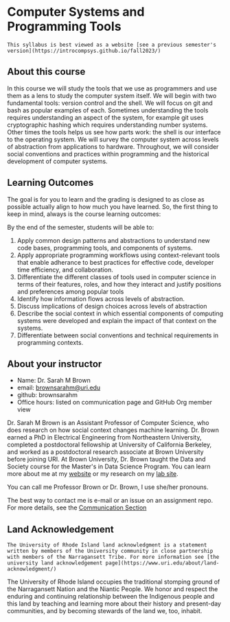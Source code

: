 # Computer Systems and Programming Tools

```{important}
This syllabus is best viewed as a website [see a previous semester's version](https://introcompsys.github.io/fall2023/)
```

## About this course

In this course we will study the tools that we use as programmers and use them as a lens to study 
the computer system itself.  We will begin with two fundamental tools: version control and the shell. We will focus on git and bash as popular examples of each. Sometimes understanding the tools requires understanding an aspect of the system, for example git uses cryptographic hashing which requires understanding number systems.  Other times the tools helps us see how parts work: the shell is our interface to the operating system. We will survey the computer system across levels of abstraction from applications to hardware. Throughout, we will consider social conventions and practices within programming and the historical development of computer systems.  



## Learning Outcomes

The goal is for you to learn and the grading is designed to as close as possible actually 
align to how much you have learned.  So, the first thing to keep in mind, always is the 
course learning outcomes:

By the end of the semester, students will be able to:

1. Apply common design patterns and abstractions to understand new code bases, programming tools, and components of systems. 
1. Apply appropriate programming workflows using context-relevant tools that enable adherance to best practices for effective code, developer time efficiency, and collaboration. 
2. Differentiate the different classes of tools used in computer science in terms of their features, roles, and how they interact and justify positions and preferences among popular tools
3. Identify how information flows across levels of abstraction. 
4. Discuss implications of design choices across levels of abstraction
5. Describe the social context in which essential components of computing systems were developed and explain the impact of that context on the systems.
6. Differentiate between social conventions and technical requirements in programming contexts. 


<!-- 
## About this syllabus

This syllabus is a *living*  document.  You can get notification of changes from GitHub by "watching" the
{{ '[repository](https://github.com/introcompsys/{repo})'.format(repo=repo_name) }}
You can view the date of changes and exactly what changes were made on the Github {{ repo_commits}} page.

Creating an {{ repo_issue }} is also a good way to ask questions about anything in the course it will prompt additions and expand the FAQ section.

```{admonition} Should you download the syllabus and rely on your offline copy?
:class: anchor,dropdown

No, because the syallabus changes
```
 -->

## About your instructor

- Name: Dr. Sarah M Brown
- email: brownsarahm@uri.edu
- github: brownsarahm
- Office hours:  listed on communication page and GitHub Org member view


Dr. Sarah M Brown is an Assistant Professor of Computer Science, who does research on how social context changes machine learning. Dr. Brown earned a PhD in Electrical Engineering from Northeastern University, completed a postdoctoral fellowship at University of California Berkeley, and worked as a postdoctoral research associate at Brown University before joining URI. At Brown University, Dr. Brown taught the Data and Society course for the Master's in Data Science Program. You can learn more about me at my [website](http://sarahmbrown.org/) or my research on my [lab site](https://ml4sts.com/).

You can call me Professor Brown or Dr. Brown, I use she/her pronouns.

The best way to contact me is e-mail or an issue on an assignment repo. For more details, see the [Communication Section](communication)


## Land Acknowledgement

```{important}
The University of Rhode Island land acknowledgment is a statement written by members of the University community in close partnership with members of the Narragansett Tribe. For more information see [the university land acknowledgement page](https://www.uri.edu/about/land-acknowledgment/)
```

The University of Rhode Island occupies the traditional stomping ground of the Narragansett Nation and the Niantic People. We honor and respect the enduring and continuing relationship between the Indigenous people and this land by teaching and learning more about their history and present-day communities, and by becoming stewards of the land we, too, inhabit.

<!-- ### About online interactions -->
